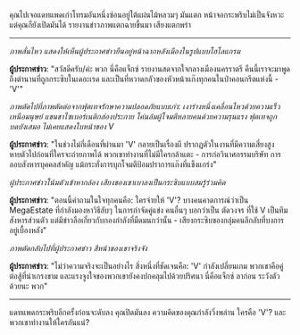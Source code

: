 คุณไปเจอแดทแพดเก่าโทรมอันหนึ่งซ่อนอยู่ใต้แผ่นไม้หลวมๆ มันแตก หน้าจอกระพริบไม่เป็นจังหวะ แต่คุณก็ยังเปิดมันได้ รายงานข่าวภาพแตกฉายขึ้นมา เสียงแตกพร่า

---

_ภาพสั่นไหว แสดงให้เห็นผู้ประกาศข่าวยืนอยู่หน้าฉากหลังเมืองในรูปแบบโฮโลแกรม_

**ผู้ประกาศข่าว**: "สวัสดีครับ/ค่ะ พวก นี่คือแจ็กซ์ รายงานสดจากใจกลางเมืองนครราตรี คืนนี้เราจะมาพูดถึงตำนานที่ถูกกระซิบในเดอะเรด และเป็นที่หวาดกลัวของหัวหน้าแก๊งทุกคนในป่าคอนกรีตแห่งนี้ - 'V'"

_ภาพตัดไปที่ภาพตัดต่อจากฟุตเทจรักษาความปลอดภัยแบบเก่า: เงาร่างหนึ่งเคลื่อนไหวด้วยความเร็วเหนือมนุษย์ แขนขาไซเบอร์เนติกส่องประกาย โค่นล้มผู้โจมตีหลายคนด้วยความรุนแรง ฟุตเทจถูกบดบังเสมอ ไม่เคยแสดงใบหน้าของ V_

**ผู้ประกาศข่าว**: "ในช่วงไม่กี่เดือนที่ผ่านมา 'V' กลายเป็นเรื่องผี ปรากฏตัวในงานที่มีความเสี่ยงสูง หายตัวไปก่อนที่ใครจะถ่ายภาพได้ พวกเขาทำงานที่ไม่มีใครกล้าแตะ - การก่อวินาศกรรมบริษัท การลอบสังหารบุคคลสำคัญ แม้กระทั่งการบุกโจมตีป้อมปราการแก๊งที่แข็งแกร่ง"

_ผู้ประกาศข่าวโน้มตัวเข้าหากล้อง เสียงของเขาเบาลงเป็นกระซิบแบบสมรู้ร่วมคิด_

**ผู้ประกาศข่าว**: "ตอนนี้คำถามในใจทุกคนคือ: ใครจ่ายให้ 'V'? บางคนคาดการณ์ว่าเป็น MegaEstate ที่กำลังมองหาวิธีลับๆ ในการกำจัดคู่แข่ง คนอื่นๆ บอกว่าเป็น ตัดวงจร ที่ใช้ V เป็นทีมสังหารส่วนตัว แต่มีข่าวลือเกี่ยวกับกองกำลังที่มืดมนกว่านั้น - เสียงกระซิบของกลุ่มคนลึกลับที่บงการอยู่เบื้องหลัง"

_ภาพตัดกลับไปที่ผู้ประกาศข่าว สีหน้าของเขาจริงจัง_

**ผู้ประกาศข่าว**: "ไม่ว่าความจริงจะเป็นอย่างไร สิ่งหนึ่งที่ชัดเจนคือ: 'V' กำลังเปลี่ยนเกม พวกเขาคือคู่ต่อสู้ที่น่าเกรงขาม และแรงจูงใจของพวกเขายังคงปกคลุมไปด้วยปริศนา นี่คือแจ็กซ์ ลาก่อน ระวังตัวด้วยนะ พวก"

---

แดทแพดกระพริบอีกครั้งก่อนจะดับลง คุณปิดมันลง ความคิดของคุณกำลังวิ่งพล่าน ใครคือ 'V'? และพวกเขาทำงานให้ใครกันแน่?
